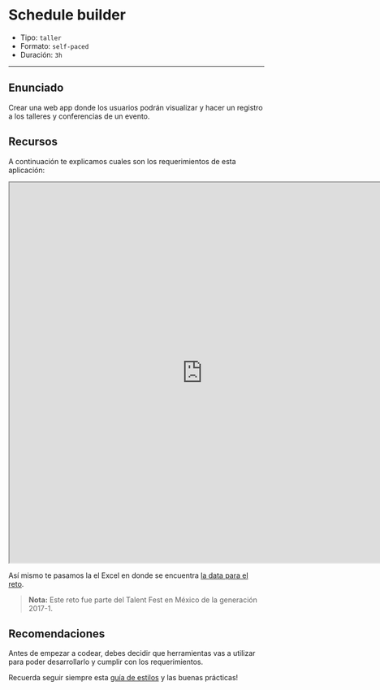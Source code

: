 # Schedule builder

- Tipo: `taller`
- Formato: `self-paced`
- Duración: `3h`

***

## Enunciado

Crear una web app donde los usuarios podrán visualizar y hacer un registro a los 
talleres y conferencias de un evento.

## Recursos

A continuación te explicamos cuales son los requerimientos de esta aplicación:

<iframe src="https://drive.google.com/file/d/0B6GBtl-gO6LwWFpzY3Z3NVVZa0k/preview" width="760" height="749"></iframe>

Así mismo te pasamos la el Excel en donde se encuentra [la data para el reto](https://docs.google.com/spreadsheets/d/1hLTuPD5Fw7WruVMxbPS36-urZDwWR_Va1gJ_5Ttq87U/edit#gid=1596778419).

> **Nota:** Este reto fue parte del Talent Fest en México de la generación 2017-1.

## Recomendaciones

Antes de empezar a codear, debes decidir que herramientas vas a utilizar para 
poder desarrollarlo y cumplir con los requerimientos.

Recuerda seguir siempre esta [guía de estilos](https://github.com/Laboratoria/js-style-guide/)
y las buenas prácticas!